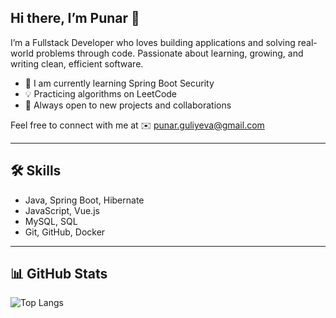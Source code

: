 **Hi there, I’m Punar 👋**
---

I’m a Fullstack Developer who loves building applications and solving real-world problems through code. Passionate about learning, growing, and writing clean, efficient software. 

* 🌱 I am currently learning Spring Boot Security
*  💡 Practicing algorithms on LeetCode   
* 🤝 Always open to new projects and collaborations  

Feel free to connect with me at ✉️ punar.guliyeva@gmail.com

---

## 🛠️ Skills

- Java, Spring Boot, Hibernate  
- JavaScript, Vue.js  
- MySQL, SQL  
- Git, GitHub, Docker  

---

## 📊 GitHub Stats

![Top Langs](https://github-readme-stats.vercel.app/api/top-langs/?username=punar.guliyeva&layout=compact)
